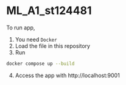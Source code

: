 # ML_A1_st124481

To run app, 
1. You need `Docker`
2. Load the file in this repository
3. Run
```sh
docker compose up --build
```
4. Access the app with http://localhost:9001
